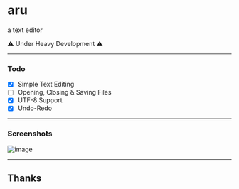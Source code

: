 # aru
a text editor

:warning: Under Heavy Development :warning:

---
### Todo
- [x] Simple Text Editing
- [ ] Opening, Closing & Saving Files
- [x] UTF-8 Support
- [x] Undo-Redo

---
### Screenshots

![image](https://user-images.githubusercontent.com/75035219/189371588-d2734cf2-6154-4a03-a4c6-40f569f8f9e6.png)

---
## Thanks
